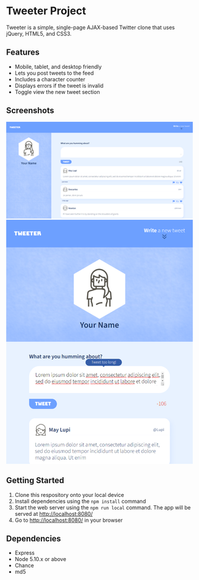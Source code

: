 # Tweeter Project

Tweeter is a simple, single-page AJAX-based Twitter clone that uses jQuery, HTML5, and CSS3.

## Features
- Mobile, tablet, and desktop friendly
- Lets you post tweets to the feed
- Includes a character counter
- Displays errors if the tweet is invalid
- Toggle view the new tweet section

## Screenshots
!["Screenshot of Tweeter desktop view"](https://github.com/Devvaru/tweeter/blob/master/docs/tweeter-desktop.png?raw=true)
!["Screenshot of Tweeter tablet view with error display"](https://github.com/Devvaru/tweeter/blob/master/docs/tweeter-tablet.png?raw=true)

## Getting Started

1. Clone this respository onto your local device
2. Install dependencies using the `npm install` command
3. Start the web server using the `npm run local` command. The app will be served at <http://localhost:8080/>
4. Go to <http://localhost:8080/> in your browser

## Dependencies

- Express
- Node 5.10.x or above
- Chance
- md5
